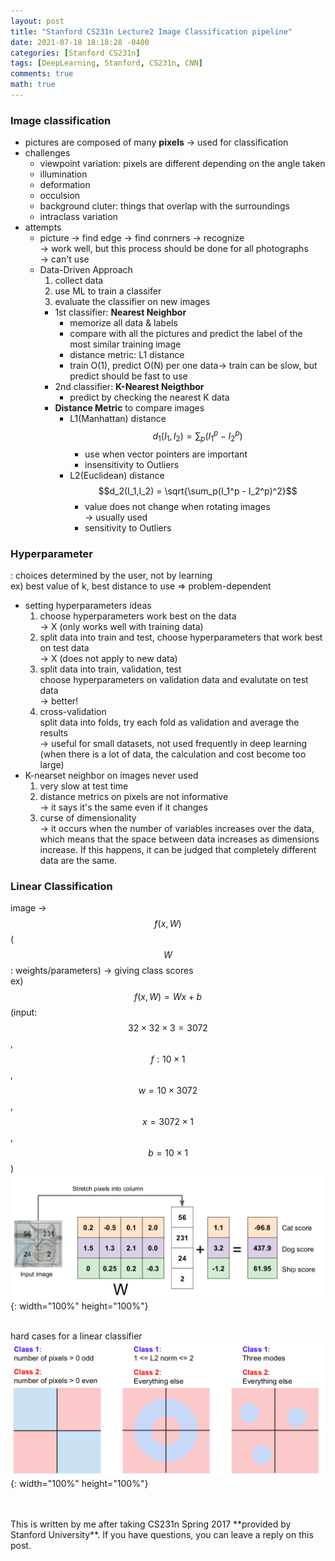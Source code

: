 ```yaml
---
layout: post
title: "Stanford CS231n Lecture2 Image Classification pipeline"
date: 2021-07-18 18:18:28 -0400
categories: [Stanford CS231n]
tags: [DeepLearning, Stanford, CS231n, CNN]
comments: true
math: true
---
```


### Image classification
- pictures are composed of many **pixels** -> used for classification
- challenges
    - viewpoint variation: pixels are different depending on the angle taken
    - illumination
    - deformation
    - occulsion
    - background cluter: things that overlap with the surroundings
    - intraclass variation
- attempts
    - picture -> find edge -> find conrners -> recognize<br/>
      -> work well, but this process should be done for all photographs<br/>
      -> can't use
    - Data-Driven Approach
        1. collect data
        2. use ML to train a classifer
        3. evaluate the classifier on new images
        - 1st classifier: **Nearest Neighbor**
            - memorize all data & labels
            - compare with all the pictures and predict the label of the most similar training image
            - distance metric: L1 distance
            - train O(1), predict O(N) per one data-> train can be slow, but predict should be fast to use
        - 2nd classifier: **K-Nearest Neigthbor**
            - predict by checking the nearest K data
        - **Distance Metric** to compare images
            - L1(Manhattan) distance
            $$d_1(I_1, I_2) = \sum_p(I_1^p - I_2^p)$$
                - use when vector pointers are important
                - insensitivity to Outliers 
            - L2(Euclidean) distance
                $$d_2(I_1,I_2) = \sqrt{\sum_p(I_1^p - I_2^p)^2}$$
                - value does not change when rotating images<br/>
                -> usually used
                - sensitivity to Outliers

### Hyperparameter
: choices determined by the user, not by learning<br/>
ex) best value of k, best distance to use => problem-dependent
- setting hyperparameters ideas
    1. choose hyperparameters work best on the data<br/> 
    -> X (only works well with training data)
    2. split data into train and test, choose hyperparameters that work best on test data<br/>
    -> X (does not apply to new data)
    3. split data into train, validation, test<br/>
    choose hyperparameters on validation data and evalutate on test data<br/>
    -> better!
    4. cross-validation<br/>
    split data into folds, try each fold as validation and average the results<br/> 
    -> useful for small datasets, not used frequently in deep learning (when there is a lot of data, the calculation and cost become too large)
- K-nearset neighbor on images never used
    1. very slow at test time
    2. distance metrics on pixels are not informative<br/>
    -> it says it's the same even if it changes
    3. curse of dimensionality<br/>
    -> it occurs when the number of variables increases over the data, which means that the space between data increases as dimensions increase. If this happens, it can be judged that completely different data are the same.

### Linear Classification
image -> $$f(x, W)$$ ($$W$$: weights/parameters) -> giving class scores<br/>
ex) $$f(x,W) = Wx + b$$ (input: $$32\times32\times3=3072$$, $$f:10\times1$$, $$w=10\times3072$$, $$x=3072\times1$$, $$b=10\times1$$)
![1](/images/cs231n/lec2/1.png){: width="100%" height="100%"}
<br/>
<br/>

hard cases for a linear classifier
![2](/images/cs231n/lec2/5.png){: width="100%" height="100%"}

<br/>
<br/>
This is written by me after taking CS231n Spring 2017 **provided by Stanford University**.
If you have questions, you can leave a reply on this post.